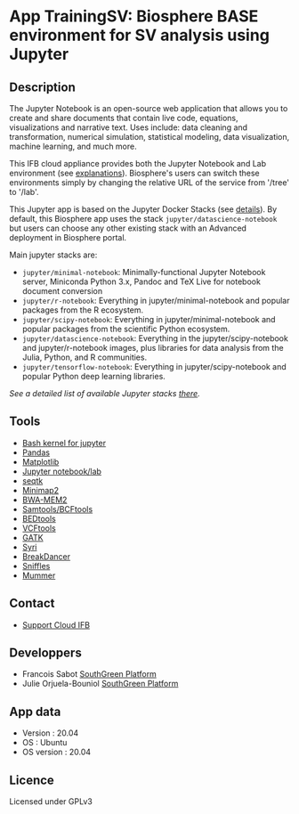 # App TrainingSV: Biosphere BASE environment for SV analysis using Jupyter

## Description

The Jupyter Notebook is an open-source web application that allows you to create and share documents that contain live code, equations, visualizations and narrative text. Uses include: data cleaning and transformation, numerical simulation, statistical modeling, data visualization, machine learning, and much more.

 This IFB cloud appliance provides both the Jupyter Notebook and Lab environment (see [explanations](https://jupyter.org/index.html)). Biosphere's users can switch these environments simply by changing the relative URL of the service from '/tree' to '/lab'.

This Jupyter app is based on the Jupyter Docker Stacks (see [details](https://jupyter-docker-stacks.readthedocs.io)). By default, this Biosphere app uses the stack `jupyter/datascience-notebook` but users can choose any other existing stack with an Advanced deployment in Biosphere portal.

Main jupyter stacks are:
- `jupyter/minimal-notebook`: Minimally-functional Jupyter Notebook server, Miniconda Python 3.x, Pandoc and TeX Live for notebook document conversion
- `jupyter/r-notebook`: Everything in jupyter/minimal-notebook and popular packages from the R ecosystem.
- `jupyter/scipy-notebook`: Everything in jupyter/minimal-notebook and popular packages from the scientific Python ecosystem.
- `jupyter/datascience-notebook`: Everything in the jupyter/scipy-notebook and jupyter/r-notebook images, plus libraries for data analysis from the Julia, Python, and R communities.
- `jupyter/tensorflow-notebook`: Everything in jupyter/scipy-notebook and popular Python deep learning libraries.

*See a detailed list of available Jupyter stacks [there](https://jupyter-docker-stacks.readthedocs.io/en/latest/using/selecting.html).*

## Tools

* [Bash kernel for jupyter](https://pypi.org/project/bash_kernel/)
* [Pandas](https://pypi.org/project/pandas/)
* [Matplotlib](https://pypi.org/project/matplotlib/)
* [Jupyter notebook/lab](https://jupyter.org)
* [seqtk](https://github.com/lh3/seqtk)
* [Minimap2](https://github.com/lh3/minimap2)
* [BWA-MEM2](https://github.com/bwa-mem2/bwa-mem2)
* [Samtools/BCFtools](http://www.htslib.org/)
* [BEDtools](https://bedtools.readthedocs.io/en/latest/)
* [VCFtools](https://vcftools.github.io/index.html)
* [GATK](https://gatk.broadinstitute.org/hc/en-us)
* [Syri](https://github.com/schneebergerlab/syri)
* [BreakDancer](https://github.com/genome/breakdancer)
* [Sniffles](https://github.com/fritzsedlazeck/Sniffles)
* [Mummer](https://github.com/mummer4/mummer)





## Contact

* [Support Cloud IFB](mailto:biosphere-support@genouest.org) 

## Developpers

* Francois Sabot [SouthGreen Platform](https://southgreen.fr)
* Julie Orjuela-Bouniol [SouthGreen Platform](https://southgreen.fr)


## App data

* Version : 20.04
* OS : Ubuntu
* OS version : 20.04

## Licence

Licensed under GPLv3
